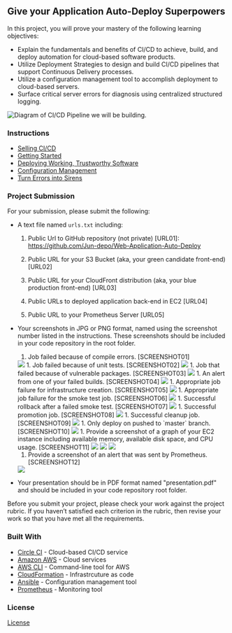 ## Give your Application Auto-Deploy Superpowers

In this project, you will prove your mastery of the following learning objectives:

- Explain the fundamentals and benefits of CI/CD to achieve, build, and deploy automation for cloud-based software products.
- Utilize Deployment Strategies to design and build CI/CD pipelines that support Continuous Delivery processes.
- Utilize a configuration management tool to accomplish deployment to cloud-based servers.
- Surface critical server errors for diagnosis using centralized structured logging.

![Diagram of CI/CD Pipeline we will be building.](udapeople.png)

### Instructions

- [Selling CI/CD](instructions/0-selling-cicd.md)
- [Getting Started](instructions/1-getting-started.md)
- [Deploying Working, Trustworthy Software](instructions/2-deploying-trustworthy-code.md)
- [Configuration Management](instructions/3-configuration-management.md)
- [Turn Errors into Sirens](instructions/4-turn-errors-into-sirens.md)

### Project Submission

For your submission, please submit the following:

- A text file named `urls.txt` including:

  1. Public Url to GitHub repository (not private) [URL01]:
     https://github.com/Jun-depo/Web-Application-Auto-Deploy

  1. Public URL for your S3 Bucket (aka, your green candidate front-end) [URL02]
     
  1. Public URL for your CloudFront distribution (aka, your blue production front-end) [URL03]
      
  1. Public URLs to deployed application back-end in EC2 [URL04]
  
  1. Public URL to your Prometheus Server [URL05]

- Your screenshots in JPG or PNG format, named using the screenshot number listed in the instructions. These screenshots should be included in your code repository in the root folder.

  1. Job failed because of compile errors. [SCREENSHOT01]
  <img src="images/SCREENSHOT01.png" />
  1. Job failed because of unit tests. [SCREENSHOT02]
  <img src="images/SCREENSHOT02.png" />
  1. Job that failed because of vulnerable packages. [SCREENSHOT03]
  <img src="images/SCREENSHOT03.png" />
  1. An alert from one of your failed builds. [SCREENSHOT04]
  <img src="images/SCREENSHOT04.png" />
  1. Appropriate job failure for infrastructure creation. [SCREENSHOT05]
  <img src="images/SCREENSHOT05.png" />
  1. Appropriate job failure for the smoke test job. [SCREENSHOT06]
  <img src="images/SCREENSHOT06.png" />
  1. Successful rollback after a failed smoke test. [SCREENSHOT07]
  <img src="images/SCREENSHOT07.png" />
  1. Successful promotion job. [SCREENSHOT08]
  <img src="images/SCREENSHOT08.png" />
  1. Successful cleanup job. [SCREENSHOT09]
  <img src="images/SCREENSHOT09.png" />
  1. Only deploy on pushed to `master` branch. [SCREENSHOT10]
  <img src="images/SCREENSHOT10.png" />
  1. Provide a screenshot of a graph of your EC2 instance including available memory, available disk space, and CPU usage. [SCREENSHOT11]
  <img src="images/SCREENSHOT11-a.png" />
  <img src="images/SCREENSHOT11-b.png" />
  <img src="images/SCREENSHOT11-c.png" />  
  
  1. Provide a screenshot of an alert that was sent by Prometheus. [SCREENSHOT12]
    <img src="images/SCREENSHOT12.png" />
- Your presentation should be in PDF format named "presentation.pdf" and should be included in your code repository root folder.

Before you submit your project, please check your work against the project rubric. If you haven’t satisfied each criterion in the rubric, then revise your work so that you have met all the requirements.

### Built With

- [Circle CI](www.circleci.com) - Cloud-based CI/CD service
- [Amazon AWS](https://aws.amazon.com/) - Cloud services
- [AWS CLI](https://aws.amazon.com/cli/) - Command-line tool for AWS
- [CloudFormation](https://aws.amazon.com/cloudformation/) - Infrastrcuture as code
- [Ansible](https://www.ansible.com/) - Configuration management tool
- [Prometheus](https://prometheus.io/) - Monitoring tool

### License

[License](LICENSE.md)
